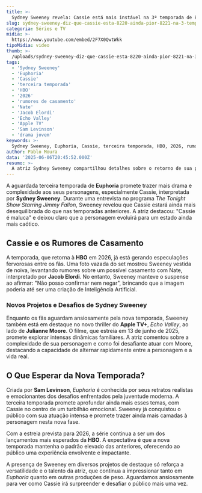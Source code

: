 ```yaml
---
title: >-
  Sydney Sweeney revela: Cassie está mais instável na 3ª temporada de Euphoria
slug: sydney-sweeney-diz-que-cassie-esta-8220-ainda-pior-8221-na-3-temporada-de-euphoria
categoria: Séries e TV
midia: >-
  https://www.youtube.com/embed/2F7X0QwtWkk
tipoMidia: video
thumb: >-
  /uploads/sydney-sweeney-diz-que-cassie-esta-8220-ainda-pior-8221-na-3-temporada-de-euphoria-preview.jpg
tags:
  - 'Sydney Sweeney'
  - 'Euphoria'
  - 'Cassie'
  - 'terceira temporada'
  - 'HBO'
  - '2026'
  - 'rumores de casamento'
  - 'Nate'
  - 'Jacob Elordi'
  - 'Echo Valley'
  - 'Apple TV'
  - 'Sam Levinson'
  - 'drama jovem'
keywords: >-
  Sydney Sweeney, Euphoria, Cassie, terceira temporada, HBO, 2026, rumores de casamento, Nate, Jacob Elordi, Echo Valley, Apple TV+, Sam Levinson, drama jovem
author: Pablo Moura
data: '2025-06-06T20:45:52.000Z'
resumo: >-
  A atriz Sydney Sweeney compartilhou detalhes sobre o retorno de sua personagem Cassie em Euphoria, prometendo uma versão ainda mais intensa. A série da HBO está prevista para voltar em 2026.
---
```


A aguardada terceira temporada de **Euphoria** promete trazer mais drama e complexidade aos seus personagens, especialmente Cassie, interpretada por **Sydney Sweeney**. Durante uma entrevista no programa _The Tonight Show Starring Jimmy Fallon_, Sweeney revelou que Cassie estará ainda mais desequilibrada do que nas temporadas anteriores. A atriz destacou: "Cassie é maluca" e deixou claro que a personagem evoluirá para um estado ainda mais caótico.

## Cassie e os Rumores de Casamento

A temporada, que retorna à **HBO** em 2026, já está gerando especulações fervorosas entre os fãs. Uma foto vazada do set mostrou Sweeney vestida de noiva, levantando rumores sobre um possível casamento com Nate, interpretado por **Jacob Elordi**. No entanto, Sweeney manteve o suspense ao afirmar: "Não posso confirmar nem negar", brincando que a imagem poderia até ser uma criação de Inteligência Artificial.

### Novos Projetos e Desafios de Sydney Sweeney

Enquanto os fãs aguardam ansiosamente pela nova temporada, Sweeney também está em destaque no novo thriller do **Apple TV+**, _Echo Valley_, ao lado de **Julianne Moore**. O filme, que estreia em 13 de junho de 2025, promete explorar intensas dinâmicas familiares. A atriz comentou sobre a complexidade de sua personagem e como foi desafiante atuar com Moore, destacando a capacidade de alternar rapidamente entre a personagem e a vida real.

## O Que Esperar da Nova Temporada?

Criada por **Sam Levinson**, _Euphoria_ é conhecida por seus retratos realistas e emocionantes dos desafios enfrentados pela juventude moderna. A terceira temporada promete aprofundar ainda mais esses temas, com Cassie no centro de um turbilhão emocional. Sweeney já conquistou o público com sua atuação intensa e promete trazer ainda mais camadas à personagem nesta nova fase.

Com a estreia prevista para 2026, a série continua a ser um dos lançamentos mais esperados da **HBO**. A expectativa é que a nova temporada mantenha o padrão elevado das anteriores, oferecendo ao público uma experiência envolvente e impactante.

A presença de Sweeney em diversos projetos de destaque só reforça a versatilidade e o talento da atriz, que continua a impressionar tanto em _Euphoria_ quanto em outras produções de peso. Aguardamos ansiosamente para ver como Cassie irá surpreender e desafiar o público mais uma vez.